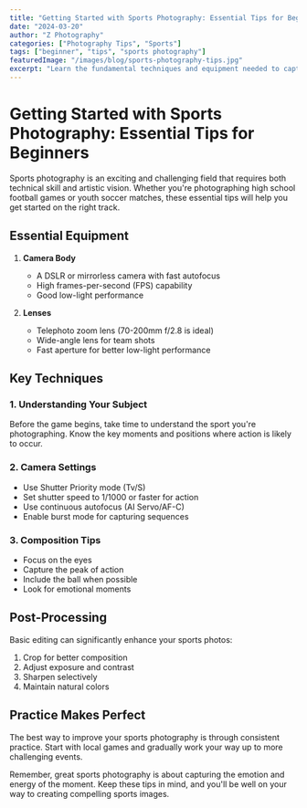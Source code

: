 ```yaml
---
title: "Getting Started with Sports Photography: Essential Tips for Beginners"
date: "2024-03-20"
author: "Z Photography"
categories: ["Photography Tips", "Sports"]
tags: ["beginner", "tips", "sports photography"]
featuredImage: "/images/blog/sports-photography-tips.jpg"
excerpt: "Learn the fundamental techniques and equipment needed to capture stunning sports moments."
---
```


# Getting Started with Sports Photography: Essential Tips for Beginners

Sports photography is an exciting and challenging field that requires both technical skill and artistic vision. Whether you're photographing high school football games or youth soccer matches, these essential tips will help you get started on the right track.

## Essential Equipment

1. **Camera Body**
   - A DSLR or mirrorless camera with fast autofocus
   - High frames-per-second (FPS) capability
   - Good low-light performance

2. **Lenses**
   - Telephoto zoom lens (70-200mm f/2.8 is ideal)
   - Wide-angle lens for team shots
   - Fast aperture for better low-light performance

## Key Techniques

### 1. Understanding Your Subject

Before the game begins, take time to understand the sport you're photographing. Know the key moments and positions where action is likely to occur.

### 2. Camera Settings

- Use Shutter Priority mode (Tv/S)
- Set shutter speed to 1/1000 or faster for action
- Use continuous autofocus (AI Servo/AF-C)
- Enable burst mode for capturing sequences

### 3. Composition Tips

- Focus on the eyes
- Capture the peak of action
- Include the ball when possible
- Look for emotional moments

## Post-Processing

Basic editing can significantly enhance your sports photos:

1. Crop for better composition
2. Adjust exposure and contrast
3. Sharpen selectively
4. Maintain natural colors

## Practice Makes Perfect

The best way to improve your sports photography is through consistent practice. Start with local games and gradually work your way up to more challenging events.

Remember, great sports photography is about capturing the emotion and energy of the moment. Keep these tips in mind, and you'll be well on your way to creating compelling sports images. 